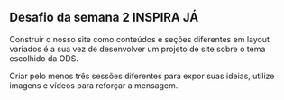 ## Desafio da semana 2 INSPIRA JÁ

Construir o nosso site como conteúdos e seções diferentes em layout variados é a sua vez de desenvolver um projeto de site sobre o tema escolhido da ODS. 

Criar pelo menos três sessões diferentes para expor suas ideias, utilize imagens e vídeos para reforçar a mensagem.
